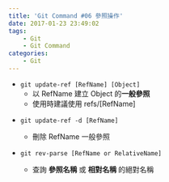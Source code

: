 ```yaml
---
title: 'Git Command #06 參照操作'
date: 2017-01-23 23:49:02
tags:
    - Git
    - Git Command
categories:
    - Git
---
```

 - `git update-ref [RefName] [Object]`
    - 以 RefName 建立 Object 的**一般參照**
    - 使用時建議使用 refs/[RefName]

<!-- more -->

 - `git update-ref -d [RefName]`
    - 刪除 RefName 一般參照


 - `git rev-parse [RefName or RelativeName]`
    - 查詢 **參照名稱** 或 **相對名稱** 的絕對名稱

